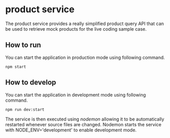 # product service

The product service provides a really simplified product query API that can be used to retrieve mock products for the live coding sample case.

## How to run
You can start the application in production mode using following command.

```
npm start
```

## How to develop
You can start the application in development mode using following command.

```
npm run dev:start
```
The service is then executed using _nodemon_ allowing it to be automatically restarted whenever source files are changed.
Nodemon starts the service with NODE_ENV='development' to enable development mode.
